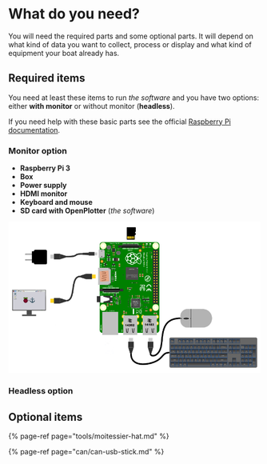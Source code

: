 # What do you need?

You will need the required parts and some optional parts. It will depend on what kind of data you want to collect, process or display and what kind of equipment your boat already has.

## Required items

You need at least these items to run _the software_ and you have two options: either **with monitor** or without monitor \(**headless**\).

If you need help with these basic parts see the official [Raspberry Pi documentation](https://www.raspberrypi.org/learning/hardware-guide/).

### Monitor option

* **Raspberry Pi 3**
* **Box**
* **Power supply**
* **HDMI monitor**
* **Keyboard and mouse**
* **SD card with OpenPlotter** \(_the software_\)

![](.gitbook/assets/start.png)

### Headless option

## Optional items

{% page-ref page="tools/moitessier-hat.md" %}

{% page-ref page="can/can-usb-stick.md" %}



